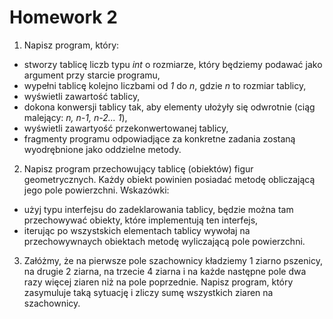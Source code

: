 # Homework 2

1. Napisz program, który:
 - stworzy tablicę liczb typu *int* o rozmiarze, który będziemy podawać jako argument przy starcie programu,
 - wypełni tablicę kolejno liczbami od *1* do *n*, gdzie *n* to rozmiar tablicy,
 - wyświetli zawartość tablicy,
 - dokona konwersji tablicy tak, aby elementy ułożyły się odwrotnie (ciąg malejący: *n, n-1, n-2... 1*),
 - wyświetli zawartyość przekonwertowanej tablicy,
 - fragmenty programu odpowiadjące za konkretne zadania zostaną wyodrębnione jako oddzielne metody.

2. Napisz program przechowujący tablicę (obiektów) figur geometrycznych. Każdy obiekt powinien posiadać metodę obliczającą jego pole powierzchni. Wskazówki:
 - użyj typu interfejsu do zadeklarowania tablicy, będzie można tam przechowywać obiekty, które implementują ten interfejs,
 - iterując po wszystskich elementach tablicy wywołaj na przechowywnaych obiektach metodę wyliczającą pole powierzchni.

3. Załóżmy, że na pierwsze pole szachownicy kładziemy 1 ziarno pszenicy, na drugie 2 ziarna, na trzecie 4 ziarna i na każde następne pole dwa razy więcej ziaren niż na pole poprzednie. Napisz program, który zasymuluje taką sytuację i zliczy sumę wszystkich ziaren na szachownicy.